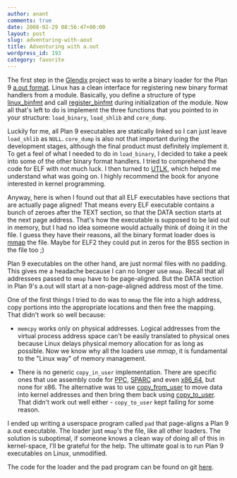 ```yaml
---
author: anant
comments: true
date: 2008-02-29 08:56:47+00:00
layout: post
slug: adventuring-with-aout
title: Adventuring with a.out
wordpress_id: 193
category: favorite
---
```


The first step in the [Glendix](http://www.glendix.org/) project was to write a binary loader for the Plan 9 [a.out format](http://lsub.org/magic/man2html/6/a.out). Linux has a clean interface for registering new binary format handlers from a module. Basically, you define a structure of type [linux_binfmt](http://lxr.linux.no/linux+v2.6.24.3/include/linux/binfmts.h#L66) and call [register_binfmt](http://lxr.linux.no/linux+v2.6.24.3/include/linux/binfmts.h#L76) during initialization of the module. Now all that's left to do is implement the three functions that you pointed to in your structure: `load_binary`, `load_shlib` and `core_dump`.

Luckily for me, all Plan 9 executables are statically linked so I can just leave `load_shlib` as `NULL`. `core_dump` is also not that important during the development stages, although the final product must definitely implement it. To get a feel of what I needed to do in `load_binary`, I decided to take a peek into some of the other binary format handlers. I tried to comprehend the code for ELF with not much luck. I then turned to [UTLK](http://www.oreilly.com/catalog/understandlk/), which helped me understand what was going on. I highly recommend the book for anyone interested in kernel programming.

Anyway, here is when I found out that all ELF executables have sections that are actually page aligned! That means every ELF executable contains a bunch of zeroes after the TEXT section, so that the DATA section starts at the next page address. That's how the executable is supposed to be laid out in memory, but I had no idea someone would actually think of doing it in the file. I guess they have their reasons, all the binary format loader does is [mmap](http://en.wikipedia.org/wiki/Mmap) the file. Maybe for ELF2 they could put in zeros for the BSS section in the file too ;)

Plan 9 executables on the other hand, are just normal files with no padding. This gives me a headache because I can no longer use `mmap`. Recall that all addressees passed to `mmap` have to be page-aligned. But the DATA section in Plan 9's a.out will start at a non-page-aligned address most of the time.

One of the first things I tried to do was to `mmap` the file into a high address, copy portions into the appropriate locations and then free the mapping. That didn't work so well because:

* `memcpy` works only on physical addresses. Logical addresses from the virtual process address space can't be easily translated to physical ones because Linux delays physical memory allocation for as long as possible. Now we know why all the loaders use _mmap_, it is fundamental to the "Linux way" of memory management.

* There is no generic `copy_in_user` implementation. There are specific ones that use assembly code for [PPC](http://lxr.linux.no/linux+v2.6.24.3/arch/powerpc/lib/usercopy_64.c#L28), [SPARC](http://lxr.linux.no/linux+v2.6.24.3/include/asm-sparc64/uaccess.h#L247) and even [x86_64](http://lxr.linux.no/linux+v2.6.24.3/arch/x86/lib/usercopy_64.c#L158), but none for x86. The alternative was to use [copy\_from\_user](http://lxr.linux.no/linux+v2.6.24.3/include/asm-x86/uaccess_32.h#L563) to move data into kernel addresses and then bring them back using [copy\_to\_user](http://lxr.linux.no/linux+v2.6.24.3/include/asm-x86/uaccess_32.h#L561). That didn't work out well either - `copy_to_user` kept failing for some reason.

I ended up writing a userspace program called `pad` that page-aligns a Plan 9 a.out executable. The loader just `mmap`'s the file, like all other loaders. The solution is suboptimal, if someone knows a clean way of doing all of this in kernel-space, I'll be grateful for the help. The ultimate goal is to run Plan 9 executables on Linux, unmodified.

The code for the loader and the pad program can be found on git [here](http://hg.glendix.org/glendix/).
